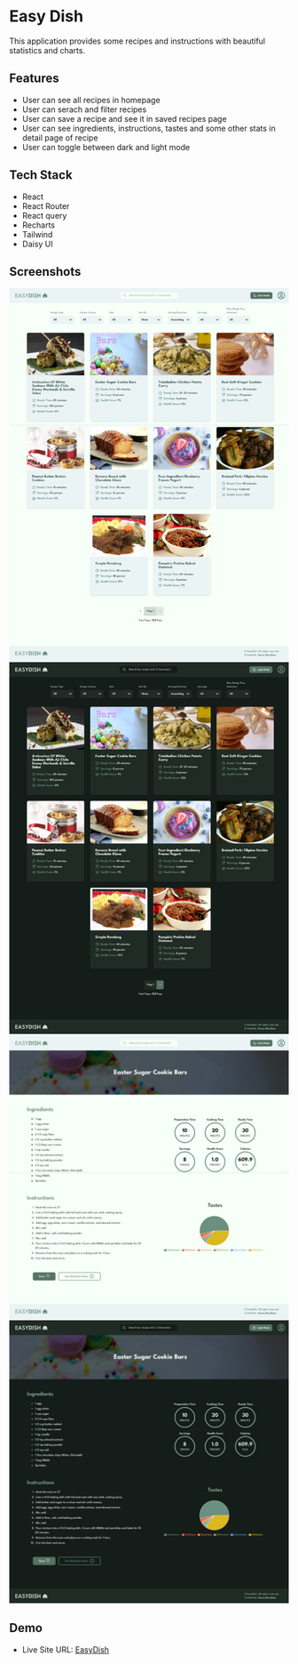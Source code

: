 # Easy Dish

This application provides some recipes and instructions with beautiful statistics and charts.

## Features

- User can see all recipes in homepage
- User can serach and filter recipes
- User can save a recipe and see it in saved recipes page
- User can see ingredients, instructions, tastes and some other stats in detail page of recipe
- User can toggle between dark and light mode

## Tech Stack

- React
- React Router
- React query
- Recharts
- Tailwind
- Daisy UI

## Screenshots

![Homepage screenshot light](/homepage-light.jpeg)
![Homepage screenshot dark](/homepage-dark.jpeg)
![Detailpage screenshot light](/detailpage-light.jpeg)
![Detailpage screenshot dark](/detailpage-dark.jpeg)

## Demo

- Live Site URL: [EasyDish](https://easydish.netlify.app/)
